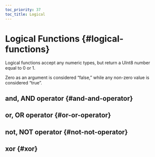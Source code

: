 ```yaml
---
toc_priority: 37
toc_title: Logical
---
```


# Logical Functions {#logical-functions}

Logical functions accept any numeric types, but return a UInt8 number equal to 0 or 1.

Zero as an argument is considered “false,” while any non-zero value is considered “true”.

## and, AND operator {#and-and-operator}

## or, OR operator {#or-or-operator}

## not, NOT operator {#not-not-operator}

## xor {#xor}

